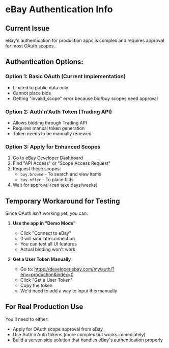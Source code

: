 # eBay Authentication Info

## Current Issue
eBay's authentication for production apps is complex and requires approval for most OAuth scopes.

## Authentication Options:

### Option 1: Basic OAuth (Current Implementation)
- Limited to public data only
- Cannot place bids
- Getting "invalid_scope" error because bid/buy scopes need approval

### Option 2: Auth'n'Auth Token (Trading API)
- Allows bidding through Trading API
- Requires manual token generation
- Token needs to be manually renewed

### Option 3: Apply for Enhanced Scopes
1. Go to eBay Developer Dashboard
2. Find "API Access" or "Scope Access Request"
3. Request these scopes:
   - `buy.browse` - To search and view items
   - `buy.offer` - To place bids
4. Wait for approval (can take days/weeks)

## Temporary Workaround for Testing

Since OAuth isn't working yet, you can:

1. **Use the app in "Demo Mode"**
   - Click "Connect to eBay" 
   - It will simulate connection
   - You can test all UI features
   - Actual bidding won't work

2. **Get a User Token Manually**
   - Go to: https://developer.ebay.com/my/auth/?env=production&index=0
   - Click "Get a User Token"
   - Copy the token
   - We'd need to add a way to input this manually

## For Real Production Use
You'll need to either:
- Apply for OAuth scope approval from eBay
- Use Auth'n'Auth tokens (more complex but works immediately)
- Build a server-side solution that handles eBay's authentication properly